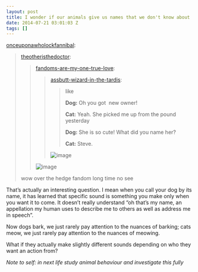 ```yaml
---
layout: post
title: I wonder if our animals give us names that we don't know about
date: 2014-07-21 03:01:03 Z
tags: []
---
```

[onceuponawholockfannibal](http://onceuponawholockfannibal.tumblr.com/post/90469439678/i-wonder-if-our-animals-give-us-names-that-we-dont):

> [theotheristhedoctor](http://theotheristhedoctor.tumblr.com/post/90449726796/i-wonder-if-our-animals-give-us-names-that-we-dont):
> 
> > [fandoms-are-my-one-true-love](http://fandoms-are-my-one-true-love.tumblr.com/post/90447829382/i-wonder-if-our-animals-give-us-names-that-we-dont):
> > 
> > > [assbutt-wizard-in-the-tardis](http://assbutt-wizard-in-the-tardis.tumblr.com/post/90447448173/i-wonder-if-our-animals-give-us-names-that-we-dont):
> > > 
> > > > like
> > > > 
> > > > **Dog:** Oh you got  new owner!
> > > > 
> > > > **Cat:** Yeah. She picked me up from the pound yesterday
> > > > 
> > > > **Dog:** She is so cute! What did you name her?
> > > > 
> > > > **Cat:** Steve.
> > > 
> > > ![image](https://66.media.tumblr.com/c356c6574252ff8e0b5cad96f49b91ed/tumblr_inline_pk66qbROGa1snpcgy_540.gif)
> > 
> > ![image](https://66.media.tumblr.com/7d58ba526a2653765065bee0abfe15de/tumblr_inline_pk66qbesSx1snpcgy_540.gif)
> 
> wow over the hedge fandom long time no see

That’s actually an interesting question. I mean when you call your dog by its name, it has learned that specific sound is something you make only when you want it to come. It doesn’t really understand “oh that’s my name, an appellation my human uses to describe me to others as well as address me in speech”.

Now dogs bark, we just rarely pay attention to the nuances of barking; cats meow, we just rarely pay attention to the nuances of meowing.

What if they actually make slightly different sounds depending on who they want an action from?

_Note to self: in next life study animal behaviour and investigate this fully_
